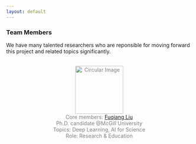 ```yaml
---
layout: default
---
```


### Team Members

We have many talented researchers who are reponsible for moving forward this project and related topics significantly.

<br>

<div align="center">

<font color = gray>

  <div class="image-container">
    <img align="middle" src="https://spatiotemporal-data.github.io/images/xinyu24.png" width="130" alt="Circular Image"/>
  </div>
  <div align = "center">
    Core members: <a href="https://xinychen.github.io/">Fuqiang Liu</a>
  </div>
  <div align = "center">
    Ph.D. candidate @McGill University
  </div>
  <div align = "center">
    Topics: Deep Learning, AI for Science
  </div>
  <div align = "center">
    Role: Research & Education
  </div>

<br>


<br>
<br>